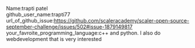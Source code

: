 Name:trapti patel
<br>
github_user_name:trapti77
<br>
url_of_github_issue:https://github.com/scaleracademy/scaler-open-source-september-challenge/issues/502#issue-1879149817
<br>
your_favroite_programming_language:c++ and python.
I also do webdevelopment that is very interested
